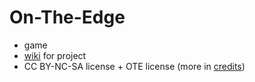 On-The-Edge
===========

* game
* [wiki](../../wiki) for project
* CC BY-NC-SA license + OTE license (more in [credits](/wiki/credits.md))


